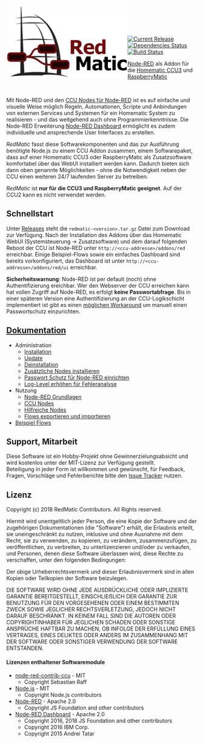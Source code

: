<img width="320px" src="assets/logo-w-400.png" align="left"/>

<br><br><br>

[![Current Release](https://img.shields.io/github/release/hobbyquaker/RedMatic.svg?colorB=4cc61e)](https://github.com/hobbyquaker/RedMatic/releases/latest)
[![Dependencies Status](https://david-dm.org/hobbyquaker/redmatic/status.svg)](https://david-dm.org/hobbyquaker/redmatic)
[![Build Status](https://travis-ci.org/hobbyquaker/RedMatic.svg?branch=master)](https://travis-ci.org/hobbyquaker/RedMatic)

[Node-RED](https://nodered.org/about/) als Addon für die 
[Homematic CCU3](https://www.eq-3.de/produkte/homematic/zentralen-und-gateways/smart-home-zentrale-ccu3.html) und 
[RaspberryMatic](https://github.com/jens-maus/RaspberryMatic)

<br>

Mit Node-RED und den 
[CCU Nodes für Node-RED](https://github.com/hobbyquaker/node-red-contrib-ccu) ist es auf einfache und visuelle Weise 
möglich Regeln, Automationen, Scripte und Anbindungen von externen Services und Systemen für ein Homematic System zu 
realisieren - und das weitgehend auch ohne Programmierkenntnisse. Die Node-RED Erweiterung 
[Node-RED Dashboard](https://github.com/node-red/node-red-dashboard) ermöglicht es zudem individuelle und ansprechende 
User Interfaces zu erstellen.

_RedMatic_ fasst diese Softwarekomponenten und das zur Ausführung benötigte Node.js zu einem CCU Addon zusammen, einem 
Softwarepaket, dass auf einer Homematic CCU3 oder RaspberryMatic als Zusatzsoftware komfortabel über das WebUI 
installiert werden kann. Dadurch bieten sich dann oben genannte Möglichkeiten - ohne die Notwendigkeit neben der CCU 
einen weiteren 24/7 laufenden Server zu betreiben.

_RedMatic_ ist __nur für die CCU3 und RaspberryMatic geeignet__. Auf der CCU2 kann es nicht verwendet werden.


## Schnellstart

Unter [Releases](https://github.com/hobbyquaker/RedMatic/releases) steht die `redmatic-<version>.tar.gz` Datei zum 
Download zur Verfügung. Nach der Installation des Addons über das Homematic WebUI (Systemsteuerung -> Zusatzsoftware) 
und dem darauf folgenden Reboot der CCU ist Node-RED unter `http://<ccu-addresse>/addons/red` erreichbar. Einige 
Beispiel-Flows sowie ein einfaches Dashboard sind bereits vorkonfiguriert, das Dashboard ist unter `http://<ccu-addresse>/addons/red/ui` 
erreichbar.

__Sicherheitswarnung__: Node-RED ist per default (noch) ohne Authentifizierung ereichbar. Wer den Webserver der CCU 
erreichen kann hat vollen Zugriff auf Node-RED, es erfolgt __keine Passwortabfrage__. Bis in einer späteren Version eine 
Authentifizierung an der CCU-Logikschicht implementiert ist gibt es einen 
[möglichen Workaround](https://github.com/hobbyquaker/RedMatic/wiki/Passwort) um manuell einen Passwortschutz
einzurichten.


## [Dokumentation](https://github.com/hobbyquaker/RedMatic/wiki)

* Administration
  * [Installation](https://github.com/hobbyquaker/RedMatic/wiki/Installation)
  * [Update](https://github.com/hobbyquaker/RedMatic/wiki/Update)
  * [Deinstallation](https://github.com/hobbyquaker/RedMatic/wiki/Deinstallation)
  * [Zusätzliche Nodes installieren](https://github.com/hobbyquaker/RedMatic/wiki/Node-Installation)
  * [Passwort Schutz für Node-RED einrichten](https://github.com/hobbyquaker/RedMatic/wiki/Passwort)
  * [Log-Level erhöhen für Fehleranalyse](https://github.com/hobbyquaker/RedMatic/wiki/Loglevel)
* Nutzung
  * [Node-RED Grundlagen](https://github.com/hobbyquaker/RedMatic/wiki/Node-RED)
  * [CCU Nodes](https://github.com/hobbyquaker/RedMatic/wiki/CCU-Nodes)
  * [Hilfreiche Nodes](https://github.com/hobbyquaker/RedMatic/wiki/Misc-Nodes)
  * [Flows exportieren und importieren](https://github.com/hobbyquaker/RedMatic/wiki/Flow-Export-Import)
* [Beispiel Flows](https://github.com/hobbyquaker/RedMatic/wiki/Flows)


## Support, Mitarbeit

Diese Software ist ein Hobby-Projekt ohne Gewinnerzielungsabsicht und wird kostenlos unter der MIT-Lizenz zur Verfügung 
gestellt.    
Beteiligung in jeder Form ist willkommen und gewünscht, für Feedback, Fragen, Vorschläge und 
Fehlerberichte bitte den [Issue Tracker](https://github.com/hobbyquaker/RedMatic/issues) nutzen.


## Lizenz

Copyright (c) 2018 RedMatic Contributors. All Rights reserved.

Hiermit wird unentgeltlich jeder Person, die eine Kopie der Software und der zugehörigen Dokumentationen (die
"Software") erhält, die Erlaubnis erteilt, sie uneingeschränkt zu nutzen, inklusive und ohne Ausnahme mit dem Recht, sie
zu verwenden, zu kopieren, zu verändern, zusammenzufügen, zu veröffentlichen, zu verbreiten, zu unterlizenzieren 
und/oder zu verkaufen, und Personen, denen diese Software überlassen wird, diese Rechte zu verschaffen, unter den 
folgenden Bedingungen:

Der obige Urheberrechtsvermerk und dieser Erlaubnisvermerk sind in allen Kopien oder Teilkopien der Software beizulegen.

DIE SOFTWARE WIRD OHNE JEDE AUSDRÜCKLICHE ODER IMPLIZIERTE GARANTIE BEREITGESTELLT, EINSCHLIEẞLICH DER GARANTIE ZUR 
BENUTZUNG FÜR DEN VORGESEHENEN ODER EINEM BESTIMMTEN ZWECK SOWIE JEGLICHER RECHTSVERLETZUNG, JEDOCH NICHT DARAUF 
BESCHRÄNKT. IN KEINEM FALL SIND DIE AUTOREN ODER COPYRIGHTINHABER FÜR JEGLICHEN SCHADEN ODER SONSTIGE ANSPRÜCHE HAFTBAR
ZU MACHEN, OB INFOLGE DER ERFÜLLUNG EINES VERTRAGES, EINES DELIKTES ODER ANDERS IM ZUSAMMENHANG MIT DER SOFTWARE ODER 
SONSTIGER VERWENDUNG DER SOFTWARE ENTSTANDEN.


#### Lizenzen enthaltener Softwaremodule

* [node-red-contrib-ccu](https://github.com/hobbyquaker/node-red-contrib-ccu) - MIT 
  * Copyright Sebastian Raff
* [Node.js](https://github.com/nodejs/node/blob/master/LICENSE) - MIT 
  * Copyright Node.js contributors
* [Node-RED](https://github.com/node-red/node-red/blob/master/LICENSE) - Apache 2.0 
  * Copyright JS Foundation and other contributors
* [Node-RED Dashboard](https://github.com/node-red/node-red-dashboard/blob/master/LICENSE) - Apache 2.0 
  * Copyright 2016, 2018 JS Foundation and other contributors
  * Copyright 2016 IBM Corp.
  * Copyright 2015 Andrei Tatar
